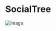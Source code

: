 # SocialTree
![image](https://user-images.githubusercontent.com/62557737/179307877-d6a50cf7-5b7c-4225-a6b9-f21d20407a4e.png)
